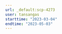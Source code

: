 ```yaml
---
url: _default:scp-4273
user: tansangas
starttime: "2023-03-04"
endtime: "2023-05-03"
---
```

<reserve />